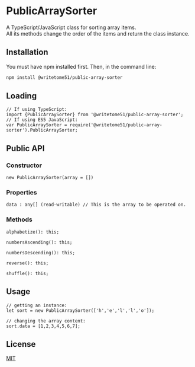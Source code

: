 # PublicArraySorter

A TypeScript/JavaScript class for sorting array items.  
All its methods change the order of the items and return the class instance.

## Installation

You must have npm installed first.  Then, in the command line:

```bash
npm install @writetome51/public-array-sorter
```

## Loading
```
// If using TypeScript:
import {PublicArraySorter} from '@writetome51/public-array-sorter';
// If using ES5 JavaScript:
var PublicArraySorter = require('@writetome51/public-array-sorter').PublicArraySorter;
```


## Public API

### Constructor
```
new PublicArraySorter(array = [])
```

### Properties

```
data : any[] (read-writable) // This is the array to be operated on.
```

### Methods

```
alphabetize(): this;

numbersAscending(): this;

numbersDescending(): this;

reverse(): this;

shuffle(): this;
```



## Usage

```
// getting an instance:
let sort = new PublicArraySorter(['h','e','l','l','o']);

// changing the array content:
sort.data = [1,2,3,4,5,6,7];

```


## License
[MIT](https://choosealicense.com/licenses/mit/)